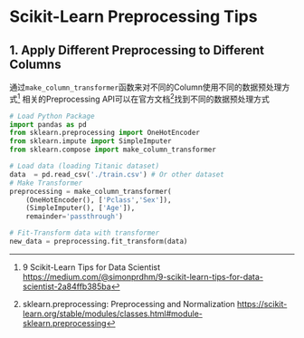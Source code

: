 # Scikit-Learn Preprocessing Tips
## 1. Apply Different Preprocessing to Different Columns
通过`make_column_transformer`函数来对不同的Column使用不同的数据预处理方式[^1]
相关的Preprocessing API可以在官方文档[^2]找到不同的数据预处理方式
```python
# Load Python Package
import pandas as pd
from sklearn.preprocessing import OneHotEncoder
from sklearn.impute import SimpleImputer
from sklearn.compose import make_column_transformer

# Load data (loading Titanic dataset)
data  = pd.read_csv('./train.csv') # Or other dataset
# Make Transformer
preprocessing = make_column_transformer(
    (OneHotEncoder(), ['Pclass','Sex']),
    (SimpleImputer(), ['Age']),
    remainder='passthrough')

# Fit-Transform data with transformer
new_data = preprocessing.fit_transform(data)
```

[^1]: 9 Scikit-Learn Tips for Data Scientist https://medium.com/@simonprdhm/9-scikit-learn-tips-for-data-scientist-2a84ffb385ba
[^2]: sklearn.preprocessing: Preprocessing and Normalization https://scikit-learn.org/stable/modules/classes.html#module-sklearn.preprocessing